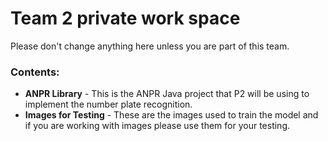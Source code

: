 # Team 2 private work space

Please don't change anything here unless you are part of this team.

### Contents:
* **ANPR Library** - This is the ANPR Java project that P2 will be using to implement the number plate recognition.
* **Images for Testing** - These are the images used to train the model and if you are working with images please use them for your testing.